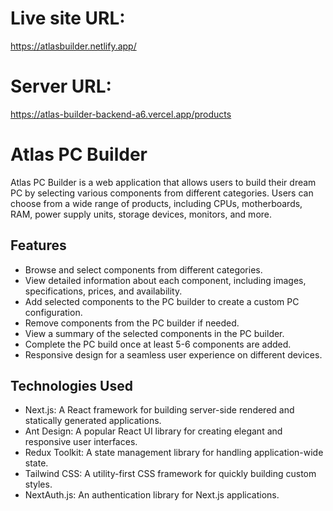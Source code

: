 # Live site URL: 
https://atlasbuilder.netlify.app/

# Server URL:
https://atlas-builder-backend-a6.vercel.app/products

# Atlas PC Builder

Atlas PC Builder is a web application that allows users to build their dream PC by selecting various components from different categories. Users can choose from a wide range of products, including CPUs, motherboards, RAM, power supply units, storage devices, monitors, and more.

## Features

- Browse and select components from different categories.
- View detailed information about each component, including images, specifications, prices, and availability.
- Add selected components to the PC builder to create a custom PC configuration.
- Remove components from the PC builder if needed.
- View a summary of the selected components in the PC builder.
- Complete the PC build once at least 5-6 components are added.
- Responsive design for a seamless user experience on different devices.

## Technologies Used

- Next.js: A React framework for building server-side rendered and statically generated applications.
- Ant Design: A popular React UI library for creating elegant and responsive user interfaces.
- Redux Toolkit: A state management library for handling application-wide state.
- Tailwind CSS: A utility-first CSS framework for quickly building custom styles.
- NextAuth.js: An authentication library for Next.js applications.



